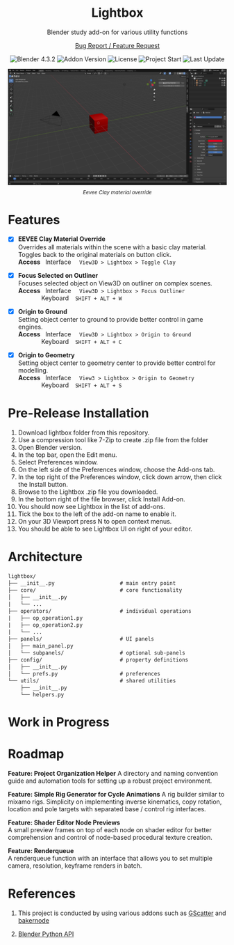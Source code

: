 <h1 align="center">
    Lightbox
</h1>
<p align="center">
    Blender study add-on for various utility functions
</p>

<p align="center">
    <a href="https://github.com/kutaycoskuner/project_lightbox/issues">Bug Report / Feature Request</a> 
</p>

<p align="center">
    <img alt="Blender 4.3.2" src="https://img.shields.io/badge/Blender-4.3.2-blue?logo=blender&logoColor=white" />
    <img alt="Addon Version" src="https://img.shields.io/badge/Addon_Version-0.4.0-blue" />
    <img alt="License" src="https://img.shields.io/badge/License-GPL%202.0%20or%20later-blue.svg" />
    <img alt="Project Start" src="https://img.shields.io/badge/project_start-25_Jul_2024-blue" />
    <img alt="Last Update" src="https://img.shields.io/github/last-commit/kutaycoskuner/project_lightbox" />
</p>

<p align="center">
    <img src="_display/v0.15_clay-overlay.gif" />
        <br>
    <sub><i> Eevee Clay material override</i></sub>
</p>

# Features

-   [x] **EEVEE Clay Material Override**  
        Overrides all materials within the scene with a basic clay material. Toggles back to the original materials on button click.  
        **Access**
        &nbsp;
        Interface
        &ensp;&nbsp;
        `View3D > Lightbox > Toggle Clay`  

-   [x] **Focus Selected on Outliner**  
        Focuses selected object on View3D on outliner on complex scenes.  
        **Access**
        &nbsp;
        Interface
        &ensp;&nbsp;
        `View3D > Lightbox > Focus Outliner`   
        &emsp;&emsp;&emsp;&ensp; Keyboard
        &ensp;
        `SHIFT + ALT + W`

-   [x] **Origin to Ground**  
        Setting object center to ground to provide better control in game engines.  
        **Access**
        &nbsp;
        Interface
        &ensp;&nbsp;
        `View3D > Lightbox > Origin to Ground`   
        &emsp;&emsp;&emsp;&ensp; Keyboard
        &ensp;
        `SHIFT + ALT + C`

-   [x] **Origin to Geometry**  
        Setting object center to geometry center to provide better control for modelling.  
        **Access**
        &nbsp;
        Interface
        &ensp;&nbsp;
        `View3 > Lightbox > Origin to Geometry`   
        &emsp;&emsp;&emsp;&ensp; Keyboard
        &ensp;
        `SHIFT + ALT + S`

# Pre-Release Installation

1.  Download lightbox folder from this repository.
2.  Use a compression tool like 7-Zip to create .zip file from the folder
3.  Open Blender version.
4.  In the top bar, open the Edit menu.
5.  Select Preferences window.
6.  On the left side of the Preferences window, choose the Add-ons tab.
7.  In the top right of the Preferences window, click down arrow, then click the Install button.
8.  Browse to the Lightbox .zip file you downloaded.
9.  In the bottom right of the file browser, click Install Add-on.
10. You should now see Lightbox in the list of add-ons.
11. Tick the box to the left of the add-on name to enable it.
12. On your 3D Viewport press N to open context menus.
13. You should be able to see Lightbox UI on right of your editor.

# Architecture
```plaintext
lightbox/
├── __init__.py                     # main entry point       
├── core/                           # core functionality
│   ├── __init__.py
|   └── ...
├── operators/                      # individual operations
|   ├── op_operation1.py
|   ├── op_operation2.py
|   └── ...
├── panels/                         # UI panels
│   ├── main_panel.py
│   └── subpanels/                  # optional sub-panels
├── config/                         # property definitions
│   ├── __init__.py
│   └── prefs.py                    # preferences
└── utils/                          # shared utilities
    ├── __init__.py
    └── helpers.py
```

# Work in Progress

# Roadmap
**Feature: Project Organization Helper**
A directory and naming convention guide and automation tools for setting up a robust project environment.

**Feature: Simple Rig Generator for Cycle Animations**
A rig builder similar to mixamo rigs. Simplicity on implementing inverse kinematics, copy rotation, location and pole targets with separated base / control rig interfaces.

**Feature: Shader Editor Node Previews**  
A small preview frames on top of each node on shader editor for better comprehension and control of node-based procedural texture creation.

**Feature: Renderqueue**  
 A renderqueue function with an interface that allows you to set multiple camera, resolution, keyframe renders in batch.

# References
1. This project is conducted by using various addons such as [GScatter](https://gscatter.com/gscatter) and [bakernode](https://github.com/avelgest/baker-node)

2. [Blender Python API](https://docs.blender.org/api/current/index.html)



<!-- [Return to top]() -->
